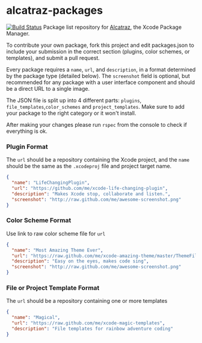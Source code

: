 alcatraz-packages
=================
[![Build Status](https://travis-ci.org/alcatraz/alcatraz-packages.svg?branch=master)](https://travis-ci.org/alcatraz/alcatraz-packages)
Package list repository for [Alcatraz](https://github.com/alcatraz/Alcatraz), the Xcode Package Manager.

To contribute your own package, fork this project and edit packages.json to include your submission in the correct section (plugins, color schemes, or templates), and submit a pull request.

Every package requires a `name`, `url`, and `description`, in a format determined by the package type (detailed below). The `screenshot` field is optional, but recommended for any package with a user interface component and should be a direct URL to a single image. 

The JSON file is split up into 4 different parts: `plugins`, `file_templates`,`color_schemes` and `project_templates`. Make sure to add your package to the right category or it won't install.

After making your changes please run `rspec` from the console to check if everything is ok.

### Plugin Format
The `url` should be a repository containing the Xcode project, and the `name` should be the same as the `.xcodeproj` file and project target name.

``` json
{
  "name": "LifeChangingPlugin",
  "url": "https://github.com/me/xcode-life-changing-plugin",
  "description": "Makes Xcode stop, collaborate and listen.",
  "screenshot": "http://raw.github.com/me/awesome-screenshot.png"
}
```

### Color Scheme Format
Use link to raw color scheme file for `url`

``` json
{
  "name": "Most Amazing Theme Ever",
  "url": "https://raw.github.com/me/xcode-amazing-theme/master/ThemeFile.dvtcolortheme",
  "description": "Easy on the eyes, makes code sing",
  "screenshot": "http://raw.github.com/me/awesome-screenshot.png"
}
```

### File or Project Template Format
The `url` should be a repository containing one or more templates

``` json
{
  "name": "Magical",
  "url": "https://raw.github.com/me/xcode-magic-templates",
  "description": "File templates for rainbow adventure coding"
}
```
